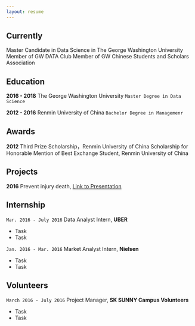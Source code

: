 ```yaml
---
layout: resume
---
```

## Currently

Master Candidate in Data Science in The George Washington University
Member of GW DATA Club
Member of GW Chinese Students and Scholars Association

## Education

__2016 - 2018__
The George Washington University
`Master Degree in Data Science`

__2012 - 2016__
Renmin University of China
`Bachelor Degree in Managemenr`

## Awards
__2012__
Third Prize Scholarship，Renmin University of China
Scholarship for Honorable Mention of Best Exchange Student, Renmin University of China

## Projects

__2016__
Prevent injury death, <a href="http://MyWebsite.tld/presentation1">Link to Presentation</a>


## Internship

`Mar. 2016 - July 2016`
Data Analyst Intern, __UBER__ 

- Task
- Task

`Jan. 2016 - Mar. 2016`
Market Analyst Intern, __Nielsen__ 

- Task
- Task

## Volunteers

`March 2016 - July 2016`
Project Manager, __SK SUNNY Campus Volunteers__

- Task
- Task


<!-- ### Footer

Last updated: May 2013 -->


